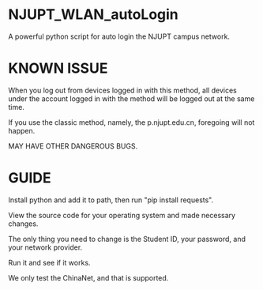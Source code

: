 # NJUPT_WLAN_autoLogin
A powerful python script for auto login the NJUPT campus network.

# KNOWN ISSUE
When you log out from devices logged in with this method, all devices under the account logged in with the method will be logged out at the same time.

If you use the classic method, namely, the p.njupt.edu.cn, foregoing will not happen.

MAY HAVE OTHER DANGEROUS BUGS.

# GUIDE
Install python and add it to path, then run "pip install requests".

View the source code for your operating system and made necessary changes.

The only thing you need to change is the Student ID, your password, and your network provider.

Run it and see if it works.

We only test the ChinaNet, and that is supported.
